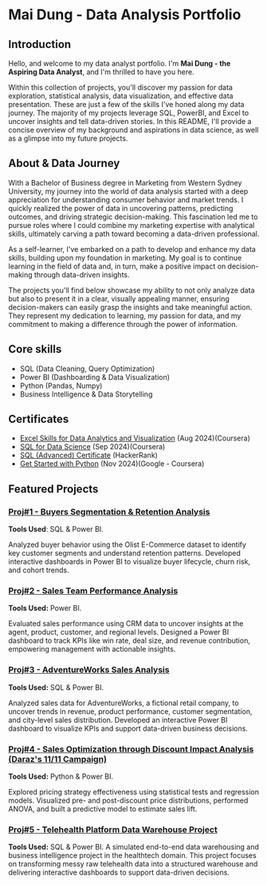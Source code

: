 # Mai Dung - Data Analysis Portfolio


## Introduction
Hello, and welcome to my data analyst portfolio. I'm **Mai Dung - the Aspiring Data Analyst**, and I'm thrilled to have you here.

Within this collection of projects, you'll discover my passion for data exploration, statistical analysis, data visualization, and effective data presentation. These are just a few of the skills I've honed along my data journey. The majority of my projects leverage SQL, PowerBI, and Excel to uncover insights and tell data-driven stories. In this README, I'll provide a concise overview of my background and aspirations in data science, as well as a glimpse into my future projects.

## About & Data Journey
With a Bachelor of Business degree in Marketing from Western Sydney University, my journey into the world of data analysis started with a deep appreciation for understanding consumer behavior and market trends. I quickly realized the power of data in uncovering patterns, predicting outcomes, and driving strategic decision-making. This fascination led me to pursue roles where I could combine my marketing expertise with analytical skills, ultimately carving a path toward becoming a data-driven professional.

As a self-learner, I've embarked on a path to develop and enhance my data skills, building upon my foundation in marketing. My goal is to continue learning in the field of data and, in turn, make a positive impact on decision-making through data-driven insights.

The projects you'll find below showcase my ability to not only analyze data but also to present it in a clear, visually appealing manner, ensuring decision-makers can easily grasp the insights and take meaningful action. They represent my dedication to learning, my passion for data, and my commitment to making a difference through the power of information.

## Core skills
- SQL (Data Cleaning, Query Optimization)
- Power BI (Dashboarding & Data Visualization)
- Python (Pandas, Numpy)
- Business Intelligence & Data Storytelling

## Certificates
* [Excel Skills for Data Analytics and Visualization](https://www.coursera.org/account/accomplishments/specialization/HFE4M8YWI0XV) (Aug 2024)(Coursera)
* [SQL for Data Science](https://www.coursera.org/account/accomplishments/records/8S6C9EM1TBI2) (Sep 2024)(Coursera)
* [SQL (Advanced) Certificate](https://www.hackerrank.com/certificates/ab0baeea5bec) (HackerRank) 
* [Get Started with Python](https://www.coursera.org/account/accomplishments/verify/PWQAJ3Z9C32X) (Nov 2024)(Google - Coursera) 

## Featured Projects
### [Proj#1 - Buyers Segmentation & Retention Analysis](https://github.com/mtdzzz/DA-Portfolio/tree/main/Proj%231%20-%20Buyers%20Segmentation%20%26%20Retention%20Analysis)
**Tools Used**: SQL & Power BI. 

Analyzed buyer behavior using the Olist E-Commerce dataset to identify key customer segments and understand retention patterns. Developed interactive dashboards in Power BI to visualize buyer lifecycle, churn risk, and cohort trends.

### [Proj#2 - Sales Team Performance Analysis](https://github.com/mtdzzz/DA-Portfolio/tree/0dfefd783124c6d097a2d64ad19ab6d5e02addf7/Proj%232%20-%20Sales%20Team%20Performance%20Analysis%20Report)
**Tools Used:** Power BI. 

Evaluated sales performance using CRM data to uncover insights at the agent, product, customer, and regional levels. Designed a Power BI dashboard to track KPIs like win rate, deal size, and revenue contribution, empowering management with actionable insights.

### [Proj#3 - AdventureWorks Sales Analysis](https://github.com/mtdzzz/DA-Portfolio/tree/0dfefd783124c6d097a2d64ad19ab6d5e02addf7/Proj%233%20-%20AdventureWorks%20Sales%20Analysis)
**Tools Used:** SQL & Power BI. 

Analyzed sales data for AdventureWorks, a fictional retail company, to uncover trends in revenue, product performance, customer segmentation, and city-level sales distribution. Developed an interactive Power BI dashboard to visualize KPIs and support data-driven business decisions.

### [Proj#4 - Sales Optimization through Discount Impact Analysis (Daraz's 11/11 Campaign)](https://github.com/mtdzzz/DA-Portfolio/tree/main/Proj%234%20-%20Daraz%2011.11%20Campaign)
**Tools Used:** Python & Power BI. 

Explored pricing strategy effectiveness using statistical tests and regression models. Visualized pre- and post-discount price distributions, performed ANOVA, and built a predictive model to estimate sales lift.

### [Proj#5 - Telehealth Platform Data Warehouse Project](https://github.com/mtdzzz/DA-Portfolio/tree/main/Proj%235%20-%20Telehealth%20Platform%20Data%20warehouse)
**Tools Used:** SQL & Power BI. 
A simulated end-to-end data warehousing and business intelligence project in the healthtech domain. This project focuses on transforming messy raw telehealth data into a structured warehouse and delivering interactive dashboards to support data-driven decisions.


